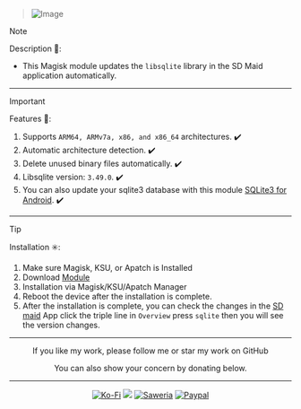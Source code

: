 > ![Image](https://github.com/user-attachments/assets/b0ae388c-b5e6-4b7f-8a3f-4b4b5fe6125d)

> [!NOTE]
> Description 📝:
> - This Magisk module updates the `libsqlite` library in the SD Maid application automatically.
<hr/>

> [!IMPORTANT]
> Features 🚀:
> 1. Supports `ARM64, ARMv7a, x86, and x86_64` architectures. ✔️
> 2. Automatic architecture detection. ✔️
> 3. Delete unused binary files automatically. ✔️
> 4. Libsqlite version: `3.49.0`. ✔️
> 5. You can also update your sqlite3 database with this module [SQLite3 for Android](https://github.com/DEMONICCA/SQLite3-for-Android.git). ✔️
<hr/>

> [!TIP]
> Installation ✳️:
> 1. Make sure Magisk, KSU, or Apatch is Installed
> 2. Download [Module](https://t.me/modulkuntul)
> 3. Installation via Magisk/KSU/Apatch Manager
> 4. Reboot the device after the installation is complete.
> 5. After the installation is complete, you can check the changes in the [SD maid](https://play.google.com/store/apps/details?id=eu.thedarken.sdm) App click the triple line in `Overview` press `sqlite` then you will see the version changes.
<hr/>

<div align="center">
  If you like my work, please follow me or star my work on GitHub       
 
  You can also show your concern by donating below.
<div align="center">
 </div>
<hr/>
  
[![Ko-Fi](https://img.shields.io/badge/Ko--fi-F16061?style=for-the-badge&logo=ko-fi&logoColor=white)](https://ko-fi.com/illumi666)
[![](https://img.shields.io/badge/-Trakteer-red?style=for-the-badge)](https://trakteer.id/demonica/tip)
[![Saweria](https://img.shields.io/badge/-Saweria-yellow?style=for-the-badge&logoColor=white)](https://saweria.co/DEMONICA)
[![Paypal](https://img.shields.io/badge/Paypal-blue?style=for-the-badge&logoColor=white)](https://www.paypal.com/paypalme/faniadittiya)

